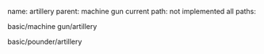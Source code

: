 name: artillery
parent: machine gun
current path: not implemented
all paths:

  basic/machine gun/artillery

  basic/pounder/artillery
